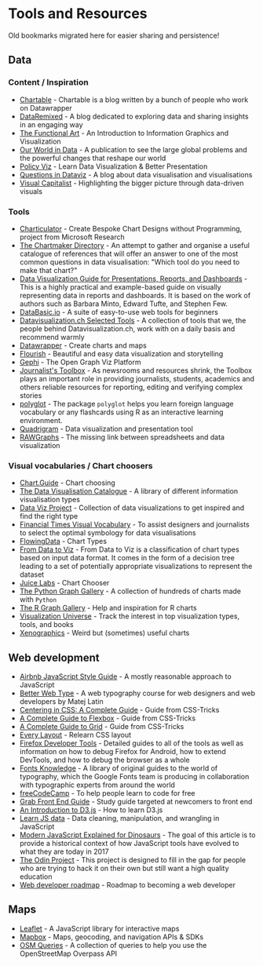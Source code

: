 # Tools and Resources
Old bookmarks migrated here for easier sharing and persistence!

## Data

### Content / Inspiration

- [Chartable](https://blog.datawrapper.de/) - Chartable is a blog written by a bunch of people who work on Datawrapper
- [DataRemixed](https://dataremixed.com/) - A blog dedicated to exploring data and sharing insights in an engaging way
- [The Functional Art](http://www.thefunctionalart.com/) - An Introduction to Information Graphics and Visualization 
- [Our World in Data](https://ourworldindata.org/) - A publication to see the large global problems and the powerful changes that reshape our world
- [Policy Viz](https://policyviz.com/) - Learn Data Visualization & Better Presentation
- [Questions in Dataviz](https://questionsindataviz.com/) - A blog about data visualisation and visualisations
- [Visual Capitalist](https://www.visualcapitalist.com/) - Highlighting the bigger picture through data-driven visuals

### Tools

- [Charticulator](https://charticulator.com/) -  Create Bespoke Chart Designs without Programming, project from Microsoft Research
- [The Chartmaker Directory](https://chartmaker.visualisingdata.com/) - An attempt to gather and organise a useful catalogue of references that will offer an answer to one of the most common questions in data visualisation: "Which tool do you need to make that chart?"
- [Data Visualization Guide for Presentations, Reports, and Dashboards](https://github.com/nalgeon/dataviz) - This is a highly practical and example-based guide on visually representing data in reports and dashboards. It is based on the work of authors such as Barbara Minto, Edward Tufte, and Stephen Few.
- [DataBasic.io](https://www.databasic.io/en/) - A suite of easy-to-use web tools for beginners
- [Datavisualization.ch Selected Tools](http://selection.datavisualization.ch/) - A collection of tools that we, the people behind Datavisualization.ch, work with on a daily basis and recommend warmly
- [Datawrapper](https://www.datawrapper.de/) - Create charts and maps
- [Flourish](https://flourish.studio/) - Beautiful and easy data visualization and storytelling
- [Gephi](https://gephi.org/) - The Open Graph Viz Platform
- [Journalist's Toolbox](https://www.journaliststoolbox.org/2021/04/07/urban_legendsfact-checking/) - As newsrooms and resources shrink, the Toolbox plays an important role in providing journalists, students, academics and others reliable resources for reporting, editing and verifying complex stories
- [polyglot](https://felixluginbuhl.com/polyglot/) - The package `polyglot` helps you learn foreign language vocabulary or any flashcards using R as an interactive learning environment.
- [Quadrigram](https://www.quadrigram.com/) - Data visualization and presentation tool
- [RAWGraphs](https://rawgraphs.io/) - The missing link between spreadsheets and data visualization

### Visual vocabularies / Chart choosers

- [Chart.Guide](https://chart.guide/charts/chart-choosing/) - Chart choosing
- [The Data Visualisation Catalogue](https://datavizcatalogue.com/) - A library of different information visualisation types
- [Data Viz Project](https://datavizproject.com/) - Collection of data visualizations to get inspired and find the right type
- [Financial Times Visual Vocabulary](https://github.com/ft-interactive/chart-doctor/tree/master/visual-vocabulary) - To assist designers and journalists to select the optimal symbology for data visualisations
- [FlowingData](https://flowingdata.com/chart-types/) - Chart Types
- [From Data to Viz](https://www.data-to-viz.com/) - From Data to Viz is a classification of chart types based on input data format. It comes in the form of a decision tree leading to a set of potentially appropriate visualizations to represent the dataset
- [Juice Labs](http://labs.juiceanalytics.com/chartchooser/index.html) - Chart Chooser
- [The Python Graph Gallery](https://www.python-graph-gallery.com/) - A collection of hundreds of charts made with `Python`
- [The R Graph Gallery](https://www.r-graph-gallery.com/) - Help and inspiration for R charts
- [Visualization Universe](http://visualizationuniverse.com/charts/) - Track the interest in top visualization types, tools, and books
- [Xenographics](https://xeno.graphics/) - Weird but (sometimes) useful charts

## Web development

- [Airbnb JavaScript Style Guide](https://github.com/airbnb/javascript) - A mostly reasonable approach to JavaScript
- [Better Web Type](https://betterwebtype.com/) - A web typography course for web designers and web developers by Matej Latin
- [Centering in CSS: A Complete Guide](https://css-tricks.com/centering-css-complete-guide/) - Guide from CSS-Tricks
- [A Complete Guide to Flexbox](https://css-tricks.com/snippets/css/a-guide-to-flexbox/) - Guide from CSS-Tricks
- [A Complete Guide to Grid](https://css-tricks.com/snippets/css/complete-guide-grid/) -  Guide from CSS-Tricks
- [Every Layout](https://every-layout.dev/) - Relearn CSS layout
- [Firefox Developer Tools](https://developer.mozilla.org/en-US/docs/Tools) - Detailed guides to all of the tools as well as information on how to debug Firefox for Android, how to extend DevTools, and how to debug the browser as a whole
- [Fonts Knowledge](https://fonts.google.com/knowledge) - A library of original guides to the world of typography, which the Google Fonts team is producing in collaboration with typographic experts from around the world
- [freeCodeCamp](https://www.freecodecamp.org/) - To help people learn to code for free
- [Grab Front End Guide](https://github.com/grab/front-end-guide) - Study guide targeted at newcomers to front end
- [An Introduction to D3.js](https://wattenberger.com/blog/d3) - How to learn D3.js
- [Learn JS data](http://learnjsdata.com/) - Data cleaning, manipulation, and wrangling in JavaScript
- [Modern JavaScript Explained for Dinosaurs](https://medium.com/the-node-js-collection/modern-javascript-explained-for-dinosaurs-f695e9747b70) - The goal of this article is to provide a historical context of how JavaScript tools have evolved to what they are today in 2017
- [The Odin Project](https://www.theodinproject.com/) - This project is designed to fill in the gap for people who are trying to hack it on their own but still want a high quality education
- [Web developer roadmap](https://github.com/kamranahmedse/developer-roadmap) - Roadmap to becoming a web developer

## Maps

- [Leaflet](https://leafletjs.com/) - A JavaScript library for interactive maps
- [Mapbox](https://www.mapbox.com/) - Maps, geocoding, and navigation APIs & SDKs
- [OSM Queries](https://osm-queries.ldodds.com/) - A collection of queries to help you use the OpenStreetMap Overpass API